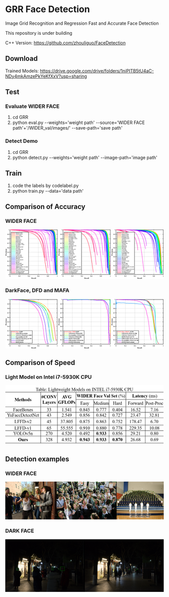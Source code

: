 # GRR Face Detection
Image Grid Recognition and Regression Fast and Accurate Face Detection

This repository is under building

C++ Version: https://github.com/zhouliguo/FaceDetection

## Download

Trained Models: https://drive.google.com/drive/folders/1niPITB5tU4aC-NDy4mkAmzePkYeKfXxV?usp=sharing

## Test
### Evaluate WIDER FACE
1. cd GRR
2. python eval.py --weights='weight path' --source='WIDER FACE path'+'/WIDER_val/images/' --save-path='save path'

### Detect Demo
1. cd GRR
2. python detect.py --weights='weight path'  --image-path='image path'

## Train
1. code the labels by codelabel.py
2. python train.py --data='data path'

## Comparison of Accuracy

### WIDER FACE
<img src="https://github.com/zhouliguo/GRR/blob/main/figures/wider.png">

### DarkFace, DFD and MAFA
<img src="https://github.com/zhouliguo/GRR/blob/main/figures/dtm.png">

## Comparison of Speed

### Light Model on Intel i7-5930K CPU
<img src="https://github.com/zhouliguo/GRR/blob/main/figures/light.png">

## Detection examples

### WIDER FACE
<img src="https://github.com/zhouliguo/GRR/blob/main/figures/wider_example.png">

### DARK FACE
<img src="https://github.com/zhouliguo/GRR/blob/main/figures/dark_example.png">
